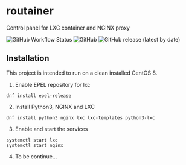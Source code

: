 # routainer
Control panel for LXC container and NGINX proxy

![GitHub Workflow Status](https://img.shields.io/github/workflow/status/lssc/routainer/Python%20application)
![GitHub](https://img.shields.io/github/license/lssc/routainer)
![GitHub release (latest by date)](https://img.shields.io/github/v/release/lssc/routainer)

## Installation
This project is intended to run on a clean installed CentOS 8.

1. Enable EPEL repository for lxc
```console
dnf install epel-release
```

2. Install Python3, NGINX and LXC
```console
dnf install python3 nginx lxc lxc-templates python3-lxc
```

3. Enable and start the services
```console
systemctl start lxc
systemctl start nginx
```

4. To be continue...
